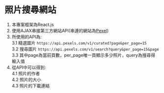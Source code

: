 # 照片搜尋網站
1. 本專案框架為React.js
2. 使用AJAX串接第三方網站API(串連的網站為[Pexel](https://www.pexels.com/zh-tw/))  
3. 所使用的API為:  
   3.1 精選圖片 `https://api.pexels.com/v1/curated?page&per_page=15`  
   3.2 搜尋圖片 `https://api.pexels.com/v1/search?query&per_page=15&page`  
   3.3 其中page為當前頁數，per_page唯一頁顯示多少照片，query為搜尋得輸入值
4. 從API中可以得到:  
   4.1 照片的作者  
   4.2 照片的大小  
   4.3 照片的下載連結  
